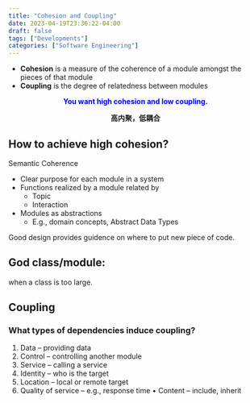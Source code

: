 ```yaml
---
title: "Cohesion and Coupling"
date: 2023-04-19T23:36:22-04:00
draft: false
tags: ["Developments"]
categories: ["Software Engineering"]
---
```


- **Cohesion** is a measure of the coherence of a module amongst the pieces of that module
- **Coupling** is the degree of relatedness between modules
<div style="text-align: center; font-weight: bold;">
<font color="blue">You want high cohesion and low coupling.</font>

高内聚，低耦合
</div>

## How to achieve high cohesion?

Semantic Coherence
- Clear purpose for each module in a system 
- Functions realized by a module related by
  - Topic
  - Interaction
- Modules as abstractions
  - E.g., domain concepts, Abstract Data Types

Good design provides guidence on where to put new piece of code.

## God class/module:

when a class is too large.

## Coupling

### What types of dependencies induce coupling?

1. Data – providing data
2. Control – controlling another module
3. Service – calling a service
4. Identity – who is the target
5. Location – local or remote target
6. Quality of service – e.g., response time • Content – include, inherit
